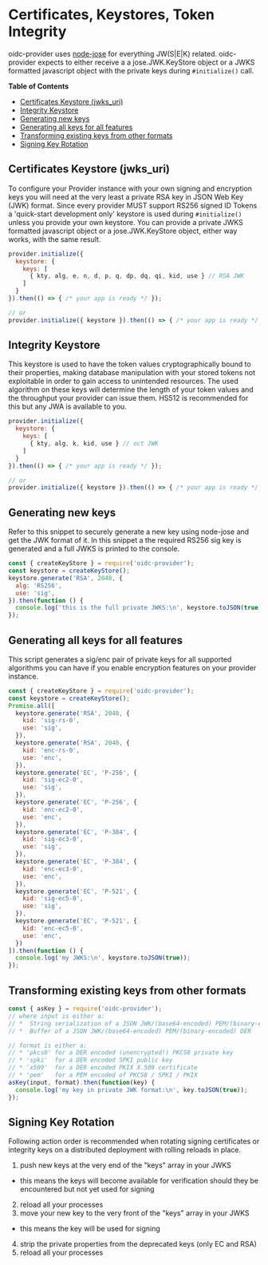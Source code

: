 # Certificates, Keystores, Token Integrity

oidc-provider uses [node-jose][node-jose-library] for everything JW(S|E|K) related. oidc-provider
expects to either receive a a jose.JWK.KeyStore object or a JWKS formatted javascript object
with the private keys during `#initialize()` call.

**Table of Contents**

<!-- TOC START min:2 max:2 link:true update:true -->
  - [Certificates Keystore (jwks_uri)](#certificates-keystore-jwks_uri)
  - [Integrity Keystore](#integrity-keystore)
  - [Generating new keys](#generating-new-keys)
  - [Generating all keys for all features](#generating-all-keys-for-all-features)
  - [Transforming existing keys from other formats](#transforming-existing-keys-from-other-formats)
  - [Signing Key Rotation](#signing-key-rotation)

<!-- TOC END -->

## Certificates Keystore (jwks_uri)
To configure your Provider instance with your own signing and encryption keys you will need at the
very least a private RSA key in JSON Web Key (JWK) format. Since every provider MUST support RS256
signed ID Tokens a 'quick-start development only' keystore is used during `#initialize()` unless you
provide your own keystore. You can provide a private JWKS formatted javascript object or a
jose.JWK.KeyStore object, either way works, with the same result.

```js
provider.initialize({
  keystore: {
    keys: [
      { kty, alg, e, n, d, p, q, dp, dq, qi, kid, use } // RSA JWK
    ]
  }
}).then(() => { /* your app is ready */ });

// or
provider.initialize({ keystore }).then(() => { /* your app is ready */ });
```

## Integrity Keystore
This keystore is used to have the token values cryptographically bound to their properties, making
database manipulation with your stored tokens not exploitable in order to gain access to unintended
resources. The used algorithm on these keys will determine the length of your token values and the
throughput your provider can issue them. HS512 is recommended for this but any JWA is available to
you.

```js
provider.initialize({
  keystore: {
    keys: [
      { kty, alg, k, kid, use } // oct JWK
    ]
  }
}).then(() => { /* your app is ready */ });

// or
provider.initialize({ keystore }).then(() => { /* your app is ready */ });
```

## Generating new keys
Refer to this snippet to securely generate a new key using node-jose and get the JWK format of it.
In this snippet a the required RS256 sig key is generated and a full JWKS is printed to the console.

```js
const { createKeyStore } = require('oidc-provider');
const keystore = createKeyStore();
keystore.generate('RSA', 2048, {
  alg: 'RS256',
  use: 'sig',
}).then(function () {
  console.log('this is the full private JWKS:\n', keystore.toJSON(true));
});
```

## Generating all keys for all features
This script generates a sig/enc pair of private keys for all supported algorithms you can have if
you enable encryption features on your provider instance.

```js
const { createKeyStore } = require('oidc-provider');
const keystore = createKeyStore();
Promise.all([
  keystore.generate('RSA', 2048, {
    kid: 'sig-rs-0',
    use: 'sig',
  }),
  keystore.generate('RSA', 2048, {
    kid: 'enc-rs-0',
    use: 'enc',
  }),
  keystore.generate('EC', 'P-256', {
    kid: 'sig-ec2-0',
    use: 'sig',
  }),
  keystore.generate('EC', 'P-256', {
    kid: 'enc-ec2-0',
    use: 'enc',
  }),
  keystore.generate('EC', 'P-384', {
    kid: 'sig-ec3-0',
    use: 'sig',
  }),
  keystore.generate('EC', 'P-384', {
    kid: 'enc-ec3-0',
    use: 'enc',
  }),
  keystore.generate('EC', 'P-521', {
    kid: 'sig-ec5-0',
    use: 'sig',
  }),
  keystore.generate('EC', 'P-521', {
    kid: 'enc-ec5-0',
    use: 'enc',
  })
]).then(function () {
  console.log('my JWKS:\n', keystore.toJSON(true));
});
```

## Transforming existing keys from other formats
```js
const { asKey } = require('oidc-provider');
// where input is either a:
// *  String serialization of a JSON JWK/(base64-encoded) PEM/(binary-encoded) DER
// *  Buffer of a JSON JWK/(base64-encoded) PEM/(binary-encoded) DER

// format is either a:
// * 'pkcs8' for a DER encoded (unencrypted!) PKCS8 private key
// * 'spki'  for a DER encoded SPKI public key
// * 'x509'  for a DER encoded PKIX X.509 certificate
// * 'pem'   for a PEM encoded of PKCS8 / SPKI / PKIX
asKey(input, format).then(function(key) {
  console.log('my key in private JWK format:\n', key.toJSON(true));
});
```

## Signing Key Rotation
Following action order is recommended when rotating signing certificates or integrity keys on a
distributed deployment with rolling reloads in place.

1. push new keys at the very end of the "keys" array in your JWKS
  - this means the keys will become available for verification should they be encountered but not
  yet used for signing
2. reload all your processes
3. move your new key to the very front of the "keys" array in your JWKS
  - this means the key will be used for signing
4. strip the private properties from the deprecated keys (only EC and RSA)
5. reload all your processes

[node-jose-library]: https://github.com/cisco/node-jose
[jose-jwk]: https://tools.ietf.org/html/rfc7517
